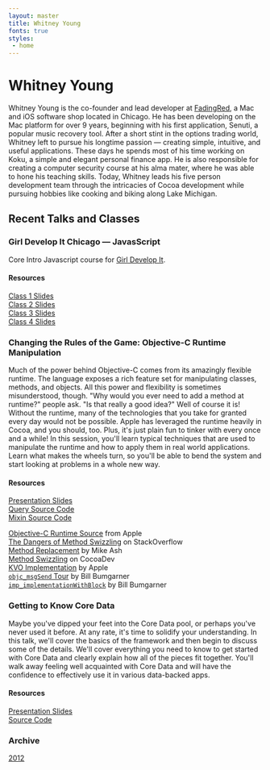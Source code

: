 ```yaml
---
layout: master
title: Whitney Young
fonts: true
styles:
 - home
---
```


# Whitney Young

Whitney Young is the co-founder and lead developer at [FadingRed](http://www.fadingred.com/), a Mac and iOS software shop located in Chicago. He has been developing on the Mac platform for over 9 years, beginning with his first application, Senuti, a popular music recovery tool. After a short stint in the options trading world, Whitney left to pursue his longtime passion — creating simple, intuitive, and useful applications. These days he spends most of his time working on Koku, a simple and elegant personal finance app. He is also responsible for creating a computer security course at his alma mater, where he was able to hone his teaching skills. Today, Whitney leads his five person development team through the intricacies of Cocoa development while pursuing hobbies like cooking and biking along Lake Michigan.

## Recent Talks and Classes

### Girl Develop It Chicago &mdash; JavasScript

Core Intro Javascript course for [Girl Develop It](http://www.girldevelopit.com).

#### Resources

[Class 1 Slides](/gdi/class1.html)  
[Class 2 Slides](/gdi/class2.html)  
[Class 3 Slides](/gdi/class3.html)  
[Class 4 Slides](/gdi/class4.html)  

### Changing the Rules of the Game: Objective-C Runtime Manipulation

Much of the power behind Objective-C comes from its amazingly flexible runtime. The language exposes a rich feature set for manipulating classes, methods, and objects. All this power and flexibility is sometimes misunderstood, though. "Why would you ever need to add a method at runtime?" people ask. "Is that really a good idea?" Well of course it is! Without the runtime, many of the technologies that you take for granted every day would not be possible. Apple has leveraged the runtime heavily in Cocoa, and you should, too. Plus, it's just plain fun to tinker with every once and a while! In this session, you'll learn typical techniques that are used to manipulate the runtime and how to apply them in real world applications. Learn what makes the wheels turn, so you'll be able to bend the system and start looking at problems in a whole new way.

#### Resources

[Presentation Slides](/objective_c_runtime.pdf)  
[Query Source Code](https://github.com/wbyoung/FRQuery)  
[Mixin Source Code](https://github.com/wbyoung/FRModule)  

[Objective-C Runtime Source](http://www.opensource.apple.com/tarballs/objc4/objc4-532.2.tar.gz) from Apple  
[The Dangers of Method Swizzling](http://stackoverflow.com/questions/5339276/what-are-the-dangers-of-method-swizzling-in-objective-c/8636521#8636521) on StackOverflow  
[Method Replacement](http://www.mikeash.com/pyblog/friday-qa-2010-01-29-method-replacement-for-fun-and-profit.html) by Mike Ash  
[Method Swizzling](http://cocoadev.com/wiki/MethodSwizzling) on CocoaDev  
[KVO Implementation](http://developer.apple.com/library/mac/#documentation/Cocoa/Conceptual/KeyValueObserving/Articles/KVOImplementation.html#//apple_ref/doc/uid/20002307-BAJEAIEE) by Apple  
[`objc_msgSend` Tour](http://www.friday.com/bbum/2009/12/18/objc_msgsend-part-1-the-road-map/) by Bill Bumgarner  
[`imp_implementationWithBlock`](http://www.friday.com/bbum/2011/03/17/ios-4-3-imp_implementationwithblock/) by Bill Bumgarner  


### Getting to Know Core Data

Maybe you've dipped your feet into the Core Data pool, or perhaps you've never used it before. At any rate, it's time to solidify your understanding. In this talk, we'll cover the basics of the framework and then begin to discuss some of the details. We'll cover everything you need to know to get started with Core Data and clearly explain how all of the pieces fit together. You'll walk away feeling well acquainted with Core Data and will have the confidence to effectively use it in various data-backed apps.

#### Resources

[Presentation Slides](/core_data.pdf)  
[Source Code](https://github.com/wbyoung/CoreData)  


### Archive

[2012](/2012)

